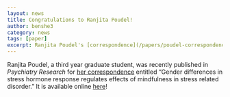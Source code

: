 ```yaml
---
layout: news
title: Congratulations to Ranjita Poudel!
author: benshe3
category: news
tags: [paper]
excerpt: Ranjita Poudel's [correspondence](/papers/poudel-correspondence) published in Psychiatry Research.
---
```


Ranjita Poudel, a third year graduate student, was recently published in *Psychiatry Research* for [her correspondence](/papers/poudel-correspondence) entitled “Gender differences in stress hormone response regulates effects of mindfulness in stress related disorder.” It is available online [here](https://doi.org/10.1016/j.psychres.2017.07.042)!
